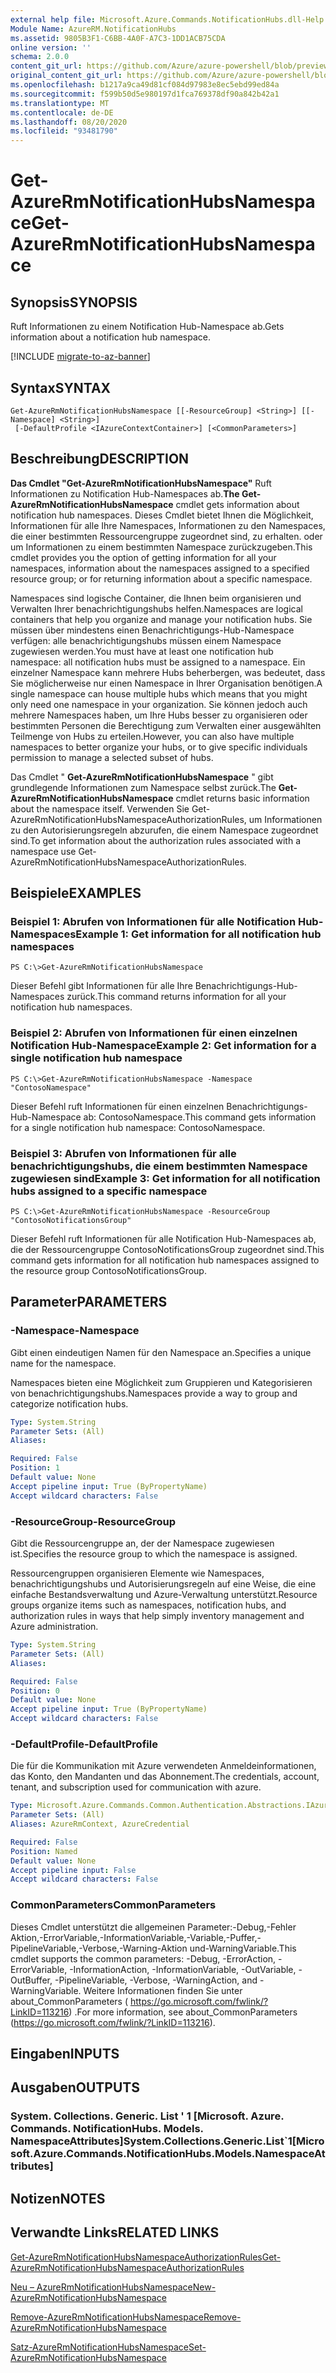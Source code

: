 ```yaml
---
external help file: Microsoft.Azure.Commands.NotificationHubs.dll-Help.xml
Module Name: AzureRM.NotificationHubs
ms.assetid: 9805B3F1-C6BB-4A0F-A7C3-1DD1ACB75CDA
online version: ''
schema: 2.0.0
content_git_url: https://github.com/Azure/azure-powershell/blob/preview/src/ResourceManager/NotificationHubs/Commands.NotificationHubs/help/Get-AzureRmNotificationHubsNamespace.md
original_content_git_url: https://github.com/Azure/azure-powershell/blob/preview/src/ResourceManager/NotificationHubs/Commands.NotificationHubs/help/Get-AzureRmNotificationHubsNamespace.md
ms.openlocfilehash: b1217a9ca49d81cf084d97983e8ec5ebd99ed84a
ms.sourcegitcommit: f599b50d5e980197d1fca769378df90a842b42a1
ms.translationtype: MT
ms.contentlocale: de-DE
ms.lasthandoff: 08/20/2020
ms.locfileid: "93481790"
---
```

# <span data-ttu-id="59a53-101">Get-AzureRmNotificationHubsNamespace</span><span class="sxs-lookup"><span data-stu-id="59a53-101">Get-AzureRmNotificationHubsNamespace</span></span>

## <span data-ttu-id="59a53-102">Synopsis</span><span class="sxs-lookup"><span data-stu-id="59a53-102">SYNOPSIS</span></span>
<span data-ttu-id="59a53-103">Ruft Informationen zu einem Notification Hub-Namespace ab.</span><span class="sxs-lookup"><span data-stu-id="59a53-103">Gets information about a notification hub namespace.</span></span>

[!INCLUDE [migrate-to-az-banner](../../includes/migrate-to-az-banner.md)]

## <span data-ttu-id="59a53-104">Syntax</span><span class="sxs-lookup"><span data-stu-id="59a53-104">SYNTAX</span></span>

```
Get-AzureRmNotificationHubsNamespace [[-ResourceGroup] <String>] [[-Namespace] <String>]
 [-DefaultProfile <IAzureContextContainer>] [<CommonParameters>]
```

## <span data-ttu-id="59a53-105">Beschreibung</span><span class="sxs-lookup"><span data-stu-id="59a53-105">DESCRIPTION</span></span>
<span data-ttu-id="59a53-106">**Das Cmdlet "Get-AzureRmNotificationHubsNamespace"** Ruft Informationen zu Notification Hub-Namespaces ab.</span><span class="sxs-lookup"><span data-stu-id="59a53-106">**The Get-AzureRmNotificationHubsNamespace** cmdlet gets information about notification hub namespaces.</span></span>
<span data-ttu-id="59a53-107">Dieses Cmdlet bietet Ihnen die Möglichkeit, Informationen für alle Ihre Namespaces, Informationen zu den Namespaces, die einer bestimmten Ressourcengruppe zugeordnet sind, zu erhalten. oder um Informationen zu einem bestimmten Namespace zurückzugeben.</span><span class="sxs-lookup"><span data-stu-id="59a53-107">This cmdlet provides you the option of getting information for all your namespaces, information about the namespaces assigned to a specified resource group; or for returning information about a specific namespace.</span></span>

<span data-ttu-id="59a53-108">Namespaces sind logische Container, die Ihnen beim organisieren und Verwalten Ihrer benachrichtigungshubs helfen.</span><span class="sxs-lookup"><span data-stu-id="59a53-108">Namespaces are logical containers that help you organize and manage your notification hubs.</span></span>
<span data-ttu-id="59a53-109">Sie müssen über mindestens einen Benachrichtigungs-Hub-Namespace verfügen: alle benachrichtigungshubs müssen einem Namespace zugewiesen werden.</span><span class="sxs-lookup"><span data-stu-id="59a53-109">You must have at least one notification hub namespace: all notification hubs must be assigned to a namespace.</span></span>
<span data-ttu-id="59a53-110">Ein einzelner Namespace kann mehrere Hubs beherbergen, was bedeutet, dass Sie möglicherweise nur einen Namespace in Ihrer Organisation benötigen.</span><span class="sxs-lookup"><span data-stu-id="59a53-110">A single namespace can house multiple hubs which means that you might only need one namespace in your organization.</span></span>
<span data-ttu-id="59a53-111">Sie können jedoch auch mehrere Namespaces haben, um Ihre Hubs besser zu organisieren oder bestimmten Personen die Berechtigung zum Verwalten einer ausgewählten Teilmenge von Hubs zu erteilen.</span><span class="sxs-lookup"><span data-stu-id="59a53-111">However, you can also have multiple namespaces to better organize your hubs, or to give specific individuals permission to manage a selected subset of hubs.</span></span>

<span data-ttu-id="59a53-112">Das Cmdlet " **Get-AzureRmNotificationHubsNamespace** " gibt grundlegende Informationen zum Namespace selbst zurück.</span><span class="sxs-lookup"><span data-stu-id="59a53-112">The **Get-AzureRmNotificationHubsNamespace** cmdlet returns basic information about the namespace itself.</span></span>
<span data-ttu-id="59a53-113">Verwenden Sie Get-AzureRmNotificationHubsNamespaceAuthorizationRules, um Informationen zu den Autorisierungsregeln abzurufen, die einem Namespace zugeordnet sind.</span><span class="sxs-lookup"><span data-stu-id="59a53-113">To get information about the authorization rules associated with a namespace use Get-AzureRmNotificationHubsNamespaceAuthorizationRules.</span></span>

## <span data-ttu-id="59a53-114">Beispiele</span><span class="sxs-lookup"><span data-stu-id="59a53-114">EXAMPLES</span></span>

### <span data-ttu-id="59a53-115">Beispiel 1: Abrufen von Informationen für alle Notification Hub-Namespaces</span><span class="sxs-lookup"><span data-stu-id="59a53-115">Example 1: Get information for all notification hub namespaces</span></span>
```
PS C:\>Get-AzureRmNotificationHubsNamespace
```

<span data-ttu-id="59a53-116">Dieser Befehl gibt Informationen für alle Ihre Benachrichtigungs-Hub-Namespaces zurück.</span><span class="sxs-lookup"><span data-stu-id="59a53-116">This command returns information for all your notification hub namespaces.</span></span>

### <span data-ttu-id="59a53-117">Beispiel 2: Abrufen von Informationen für einen einzelnen Notification Hub-Namespace</span><span class="sxs-lookup"><span data-stu-id="59a53-117">Example 2: Get information for a single notification hub namespace</span></span>
```
PS C:\>Get-AzureRmNotificationHubsNamespace -Namespace "ContosoNamespace"
```

<span data-ttu-id="59a53-118">Dieser Befehl ruft Informationen für einen einzelnen Benachrichtigungs-Hub-Namespace ab: ContosoNamespace.</span><span class="sxs-lookup"><span data-stu-id="59a53-118">This command gets information for a single notification hub namespace: ContosoNamespace.</span></span>

### <span data-ttu-id="59a53-119">Beispiel 3: Abrufen von Informationen für alle benachrichtigungshubs, die einem bestimmten Namespace zugewiesen sind</span><span class="sxs-lookup"><span data-stu-id="59a53-119">Example 3: Get information for all notification hubs assigned to a specific namespace</span></span>
```
PS C:\>Get-AzureRmNotificationHubsNamespace -ResourceGroup "ContosoNotificationsGroup"
```

<span data-ttu-id="59a53-120">Dieser Befehl ruft Informationen für alle Notification Hub-Namespaces ab, die der Ressourcengruppe ContosoNotificationsGroup zugeordnet sind.</span><span class="sxs-lookup"><span data-stu-id="59a53-120">This command gets information for all notification hub namespaces assigned to the resource group ContosoNotificationsGroup.</span></span>

## <span data-ttu-id="59a53-121">Parameter</span><span class="sxs-lookup"><span data-stu-id="59a53-121">PARAMETERS</span></span>

### <span data-ttu-id="59a53-122">-Namespace</span><span class="sxs-lookup"><span data-stu-id="59a53-122">-Namespace</span></span>
<span data-ttu-id="59a53-123">Gibt einen eindeutigen Namen für den Namespace an.</span><span class="sxs-lookup"><span data-stu-id="59a53-123">Specifies a unique name for the namespace.</span></span>

<span data-ttu-id="59a53-124">Namespaces bieten eine Möglichkeit zum Gruppieren und Kategorisieren von benachrichtigungshubs.</span><span class="sxs-lookup"><span data-stu-id="59a53-124">Namespaces provide a way to group and categorize notification hubs.</span></span>

```yaml
Type: System.String
Parameter Sets: (All)
Aliases: 

Required: False
Position: 1
Default value: None
Accept pipeline input: True (ByPropertyName)
Accept wildcard characters: False
```

### <span data-ttu-id="59a53-125">-ResourceGroup</span><span class="sxs-lookup"><span data-stu-id="59a53-125">-ResourceGroup</span></span>
<span data-ttu-id="59a53-126">Gibt die Ressourcengruppe an, der der Namespace zugewiesen ist.</span><span class="sxs-lookup"><span data-stu-id="59a53-126">Specifies the resource group to which the namespace is assigned.</span></span>

<span data-ttu-id="59a53-127">Ressourcengruppen organisieren Elemente wie Namespaces, benachrichtigungshubs und Autorisierungsregeln auf eine Weise, die eine einfache Bestandsverwaltung und Azure-Verwaltung unterstützt.</span><span class="sxs-lookup"><span data-stu-id="59a53-127">Resource groups organize items such as namespaces, notification hubs, and authorization rules in ways that help simply inventory management and Azure administration.</span></span>

```yaml
Type: System.String
Parameter Sets: (All)
Aliases: 

Required: False
Position: 0
Default value: None
Accept pipeline input: True (ByPropertyName)
Accept wildcard characters: False
```

### <span data-ttu-id="59a53-128">-DefaultProfile</span><span class="sxs-lookup"><span data-stu-id="59a53-128">-DefaultProfile</span></span>
<span data-ttu-id="59a53-129">Die für die Kommunikation mit Azure verwendeten Anmeldeinformationen, das Konto, den Mandanten und das Abonnement.</span><span class="sxs-lookup"><span data-stu-id="59a53-129">The credentials, account, tenant, and subscription used for communication with azure.</span></span>

```yaml
Type: Microsoft.Azure.Commands.Common.Authentication.Abstractions.IAzureContextContainer
Parameter Sets: (All)
Aliases: AzureRmContext, AzureCredential

Required: False
Position: Named
Default value: None
Accept pipeline input: False
Accept wildcard characters: False
```

### <span data-ttu-id="59a53-130">CommonParameters</span><span class="sxs-lookup"><span data-stu-id="59a53-130">CommonParameters</span></span>
<span data-ttu-id="59a53-131">Dieses Cmdlet unterstützt die allgemeinen Parameter:-Debug,-Fehler Aktion,-ErrorVariable,-InformationVariable,-Variable,-Puffer,-PipelineVariable,-Verbose,-Warning-Aktion und-WarningVariable.</span><span class="sxs-lookup"><span data-stu-id="59a53-131">This cmdlet supports the common parameters: -Debug, -ErrorAction, -ErrorVariable, -InformationAction, -InformationVariable, -OutVariable, -OutBuffer, -PipelineVariable, -Verbose, -WarningAction, and -WarningVariable.</span></span> <span data-ttu-id="59a53-132">Weitere Informationen finden Sie unter about_CommonParameters ( https://go.microsoft.com/fwlink/?LinkID=113216) .</span><span class="sxs-lookup"><span data-stu-id="59a53-132">For more information, see about_CommonParameters (https://go.microsoft.com/fwlink/?LinkID=113216).</span></span>

## <span data-ttu-id="59a53-133">Eingaben</span><span class="sxs-lookup"><span data-stu-id="59a53-133">INPUTS</span></span>

## <span data-ttu-id="59a53-134">Ausgaben</span><span class="sxs-lookup"><span data-stu-id="59a53-134">OUTPUTS</span></span>

### <span data-ttu-id="59a53-135">System. Collections. Generic. List ' 1 [Microsoft. Azure. Commands. NotificationHubs. Models. NamespaceAttributes]</span><span class="sxs-lookup"><span data-stu-id="59a53-135">System.Collections.Generic.List\`1[Microsoft.Azure.Commands.NotificationHubs.Models.NamespaceAttributes]</span></span>

## <span data-ttu-id="59a53-136">Notizen</span><span class="sxs-lookup"><span data-stu-id="59a53-136">NOTES</span></span>

## <span data-ttu-id="59a53-137">Verwandte Links</span><span class="sxs-lookup"><span data-stu-id="59a53-137">RELATED LINKS</span></span>

[<span data-ttu-id="59a53-138">Get-AzureRmNotificationHubsNamespaceAuthorizationRules</span><span class="sxs-lookup"><span data-stu-id="59a53-138">Get-AzureRmNotificationHubsNamespaceAuthorizationRules</span></span>](./Get-AzureRmNotificationHubsNamespaceAuthorizationRules.md)

[<span data-ttu-id="59a53-139">Neu – AzureRmNotificationHubsNamespace</span><span class="sxs-lookup"><span data-stu-id="59a53-139">New-AzureRmNotificationHubsNamespace</span></span>](./New-AzureRmNotificationHubsNamespace.md)

[<span data-ttu-id="59a53-140">Remove-AzureRmNotificationHubsNamespace</span><span class="sxs-lookup"><span data-stu-id="59a53-140">Remove-AzureRmNotificationHubsNamespace</span></span>](./Remove-AzureRmNotificationHubsNamespace.md)

[<span data-ttu-id="59a53-141">Satz-AzureRmNotificationHubsNamespace</span><span class="sxs-lookup"><span data-stu-id="59a53-141">Set-AzureRmNotificationHubsNamespace</span></span>](./Set-AzureRmNotificationHubsNamespace.md)


